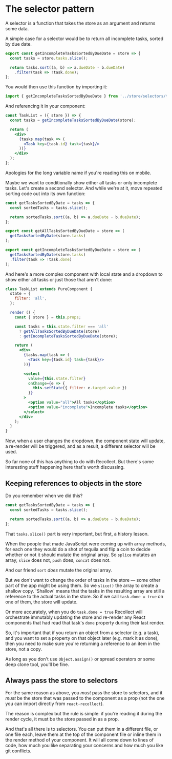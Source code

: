 # The selector pattern

A selector is a function that takes the store as an argument and returns some data.

A simple case for a selector would be to return all incomplete tasks, sorted by due date.

```js
export const getIncompleteTasksSortedByDueDate = store => {
  const tasks = store.tasks.slice();

  return tasks.sort((a, b) => a.dueDate - b.dueDate)
    .filter(task => !task.done);
};
```

You would then use this function by importing it:

```js
import { getIncompleteTasksSortedByDueDate } from '../store/selectors/taskSelectors';
```

And referencing it in your component:

```jsx
const TaskList = ({ store }) => {
  const tasks = getIncompleteTasksSortedByDueDate(store);

  return (
    <div>
      {tasks.map(task => (
        <Task key={task.id} task={task}/>
      ))}
    </div>
  );
};
```

Apologies for the long variable name if you're reading this on mobile.

Maybe we want to conditionally show either all tasks or only incomplete tasks. Let's create a second selector. And while we're at it, move repeated sorting code out into its own function:

```js
const getTasksSortedByDate = tasks => {
  const sortedTasks = tasks.slice();

  return sortedTasks.sort((a, b) => a.dueDate - b.dueDate);
};

export const getAllTasksSortedByDueDate = store => (
  getTasksSortedByDate(store.tasks)
);

export const getIncompleteTasksSortedByDueDate = store => (
  getTasksSortedByDate(store.tasks)
  .filter(task => !task.done)
);
```

And here's a more complex component with local state and a dropdown to show either all tasks or just those that aren't done:

```jsx
class TaskList extends PureComponent {
  state = {
    filter: 'all',
  };

  render () {
    const { store } = this.props;

    const tasks = this.state.filter === 'all'
      ? getAllTasksSortedByDueDate(store)
      : getIncompleteTasksSortedByDueDate(store);

    return (
      <div>
        {tasks.map(task => (
          <Task key={task.id} task={task}/>
        ))}

        <select
          value={this.state.filter}
          onChange={e => {
            this.setState({ filter: e.target.value })
          }}
        >
          <option value="all">All tasks</option>
          <option value="incomplete">Incomplete tasks</option>
        </select>
      </div>
    );
  }
}
```

Now, when a user changes the dropdown, the component state will update, a re-render will be triggered, and as a result, a different selector will be used.

So far none of this has anything to do with Recollect. But there's some interesting stuff happening here that's worth discussing.

## Keeping references to objects in the store
Do you remember when we did this?

```js
const getTasksSortedByDate = tasks => {
  const sortedTasks = tasks.slice();

  return sortedTasks.sort((a, b) => a.dueDate - b.dueDate);
};
```


That `tasks.slice()` part is very important, but first, a history lesson.

When the people that made JavaScript were coming up with array methods, for each one they would do a shot of tequila and flip a coin to decide whether or not it should mutate the original array. So `splice` mutates an array, `slice` does not, `push` does, `concat` does not.

And our friend `sort` _does_ mutate the original array.

But we don't want to change the order of tasks in the store — some other part of the app might be using them. So we `slice()` the array to create a shallow copy. 'Shallow' means that the tasks in the resulting array are still a reference to the actual tasks in the store. So if we call `task.done = true` on one of them, the store will update.

Or more accurately, when you do `task.done = true` Recollect will orchestrate immutably updating the store and re-render any React components that had read that task's `done` property during their last render.

So, it's important that if you return an object from a selector (e.g. a task), and you want to set a property on that object later (e.g. mark it as done), then you need to make sure you're returning a reference to an item in the store, not a copy.

As long as you don't use `Object.assign()` or spread operators or some deep clone tool, you'll be fine.

## Always pass the store to selectors

For the same reason as above, you _must_ pass the store to selectors, and it _must_ be the store that was passed to the component as a prop (not the one you can import directly from `react-recollect`).

The reason is complex but the rule is simple: if you're reading it during the render cycle, it must be the store passed in as a prop.

And that's all there is to selectors. You can put them in a different file, or one file each, leave them at the top of the component file or inline them in the render method of your component. It will all come down to lines of code, how much you like separating your concerns and how much you like git conflicts.
